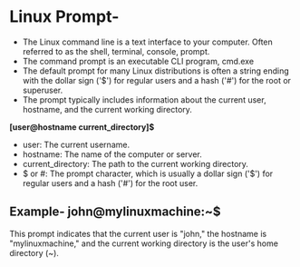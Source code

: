 # Linux Prompt-
- The Linux command line is a text interface to your computer. Often referred to as the shell, terminal, console, prompt.
- The command prompt is an executable CLI program, cmd.exe
- The default prompt for many Linux distributions is often a string ending with the dollar sign ('$') for regular users and a hash ('#') for the root or superuser.
- The prompt typically includes information about the current user, hostname, and the current working directory.

**[user@hostname current_directory]$**

* user: The current username.
* hostname: The name of the computer or server.
* current_directory: The path to the current working directory.
* $ or #: The prompt character, which is usually a dollar sign ('$') for regular users and a hash ('#') for the root user.

## Example- john@mylinuxmachine:~$
This prompt indicates that the current user is "john," the hostname is "mylinuxmachine," and the current working directory is the user's home directory (~).
  

